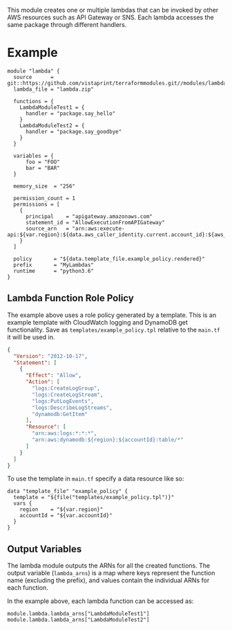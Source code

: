 This module creates one or multiple lambdas that can be invoked by other AWS resources such as API Gateway or SNS. Each lambda accesses the same package through different handlers.

# Example

```hcl
module "lambda" { 
  source      = git::https://github.com/vistaprint/terraformmodules.git//modules/lambda"
  lambda_file = "lambda.zip"

  functions = {
    LambdaModuleTest1 = {
      handler = "package.say_hello"
    }
    LambdaModuleTest2 = {
      handler = "package.say_goodbye"
    }
  }

  variables = {
      foo = "FOO"
      bar = "BAR"
  }

  memory_size  = "256"

  permission_count = 1
  permissions = [
    {
      principal    = "apigateway.amazonaws.com"
      statement_id = "AllowExecutionFromAPIGateway"
      source_arn   = "arn:aws:execute-api:${var.region}:${data.aws_caller_identity.current.account_id}:${aws_api_gateway_rest_api.api.id}/*/GET/*/*"
    }
  ]

  policy       = "${data.template_file.example_policy.rendered}"
  prefix       = "MyLambdas"
  runtime      = "python3.6"
}
```

## Lambda Function Role Policy

The example above uses a role policy generated by a template. This is an example template with CloudWatch logging and DynamoDB get functionality. Save as `templates/example_policy.tpl` relative to the `main.tf` it will be used in.

```json
{
  "Version": "2012-10-17",
  "Statement": [
    {
      "Effect": "Allow",
      "Action": [
        "logs:CreateLogGroup",
        "logs:CreateLogStream",
        "logs:PutLogEvents",
        "logs:DescribeLogStreams",
        "dynamodb:GetItem"
      ],
      "Resource": [
        "arn:aws:logs:*:*:*",
        "arn:aws:dynamodb:${region}:${accountId}:table/*"
      ]
    }
  ]
}
```

To use the template in `main.tf` specify a data resource like so:

```hcl
data "template_file" "example_policy" {
  template = "${file("templates/example_policy.tpl")}"
  vars {
    region    = "${var.region}"
    accountId = "${var.accountId}"
  }
}
```

## Output Variables

The lambda module outputs the ARNs for all the created functions. The output variable (`lambda_arns`) is a map where keys represent the function name (excluding the prefix), and values contain the individual ARNs for each function.

In the example above, each lambda function can be accessed as:

```hcl
module.lambda.lambda_arns["LambdaModuleTest1"]
module.lambda.lambda_arns["LambdaModuleTest2"]
```